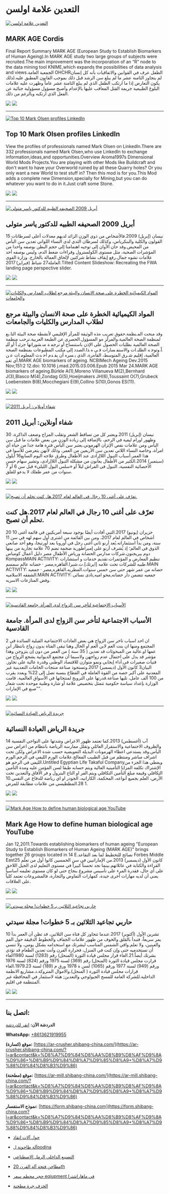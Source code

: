 # التعدين علامة اولسن

<a href="https://swt.shibang-china.com/?l=ar&img&k=%D8%A7%D9%84%D8%AA%D8%B9%D8%AF%D9%8A%D9%86+%D8%B9%D9%84%D8%A7%D9%85%D8%A9+%D8%A7%D9%88%D9%84%D8%B3%D9%86" target="_blank">![التعدين علامة اولسن](http://static.shibang-china.com/all-800x300/1252.jpg)</a>

## MARK AGE Cordis
Final Report Summary MARK AGE (European Study to Establish Biomarkers of Human Ageing).In MARK AGE study two large groups of subjects were recruited.The main improvement was the incorporation of an “R” node to the data mining tool KNIME,which expands the possibilities of data analysis and views.الجمعية العامة OHCHRالطفل عرف في القوانين والاتفاقيات بأنه كل إنسان لم يتجاوز الثامنة عشر ما لم يبلغ سن الرشد قبل ذلك بموجب القانون المطبق عليه.لذلك يكون التعارض إذا ما ارتكب الطفل الذي لم يبلغ الثامنة عشر عاماً وظهرت عليه علامات البلوغ الطبيعية جريمة القتل المعاقب عليها بالإعدام وأصبح مسؤول مسؤولية جنائية عن الفعل الذي ارتكبه وبالرغم من ذلك.


<a href="https://whatsapp.shibangsoft.com/WhatsApp.php" target="_blank" title="WhatsApp">![](http://static.shibang-china.com/icon/whatsapp.png)</a> <a href="https://swt.shibang-china.com/?l=ar&icon&k=%D8%A7%D9%84%D8%AA%D8%B9%D8%AF%D9%8A%D9%86+%D8%B9%D9%84%D8%A7%D9%85%D8%A9+%D8%A7%D9%88%D9%84%D8%B3%D9%86" target="_blank">![](http://static.shibang-china.com/icon/chat-ar.png)</a>

---

<a href="https://swt.shibang-china.com/?l=ar&img&k=%D8%A7%D9%84%D8%AA%D8%B9%D8%AF%D9%8A%D9%86+%D8%B9%D9%84%D8%A7%D9%85%D8%A9+%D8%A7%D9%88%D9%84%D8%B3%D9%86" target="_blank">![Top 10 Mark Olsen profiles LinkedIn](http://static.shibang-china.com/all-800x300/84.jpg)</a>

## Top 10 Mark Olsen profiles LinkedIn
View the profiles of professionals named Mark Olsen on LinkedIn.There are 332 professionals named Mark Olsen,who use LinkedIn to exchange information,ideas,and opportunities.Overview Aroma1997s Dimensional World Mods Projects.You are playing with other Mods like Buildcraft and don&#39;t want to have your Overworld ruined by all these Quarry holes? Or you only want a new World to test stuff in? Then this mod is for you.This Mod adds a complete new Dimension,specially for Mining,but you can do whatever you want to do in it.Just craft some Stone.


<a href="https://whatsapp.shibangsoft.com/WhatsApp.php" target="_blank" title="WhatsApp">![](http://static.shibang-china.com/icon/whatsapp.png)</a> <a href="https://swt.shibang-china.com/?l=ar&icon&k=%D8%A7%D9%84%D8%AA%D8%B9%D8%AF%D9%8A%D9%86+%D8%B9%D9%84%D8%A7%D9%85%D8%A9+%D8%A7%D9%88%D9%84%D8%B3%D9%86" target="_blank">![](http://static.shibang-china.com/icon/chat-ar.png)</a>

---

<a href="https://swt.shibang-china.com/?l=ar&img&k=%D8%A7%D9%84%D8%AA%D8%B9%D8%AF%D9%8A%D9%86+%D8%B9%D9%84%D8%A7%D9%85%D8%A9+%D8%A7%D9%88%D9%84%D8%B3%D9%86" target="_blank">![أبريل 2009 الصحيفه الطبيه للدكتور ياسر متولى](http://static.shibang-china.com/all-800x300/318.jpg)</a>

## أبريل 2009 الصحيفه الطبيه للدكتور ياسر متولى
15 نيسان (إبريل) 2009.فالأشخاص من ذوي الوزن الزائد لديهم معدلات أعلى لسرطانات القولون والكلية والبنكرياس، وكذلك لسرطان الثدي لدى النساء اللواتي تعدين سن اليأس من المحيض.وقد حان الأوان إلى توجيه اهتمامنا إلى حجم البطن بوصفه واحدا من المؤشرات الصحية، مثل مستوى الكولسترول وقراءات ضغط الدم، وليس بوصفه أحد علامات تشوه جمال.رفع إيقاف نشاط شركتين لإلحاق العمالة بالخارج. وزارة القوى العاملة27 شباط (فبراير) 2017.Tilted Content Slideshow: Recreating the FWA landing page perspective slider.


<a href="https://whatsapp.shibangsoft.com/WhatsApp.php" target="_blank" title="WhatsApp">![](http://static.shibang-china.com/icon/whatsapp.png)</a> <a href="https://swt.shibang-china.com/?l=ar&icon&k=%D8%A7%D9%84%D8%AA%D8%B9%D8%AF%D9%8A%D9%86+%D8%B9%D9%84%D8%A7%D9%85%D8%A9+%D8%A7%D9%88%D9%84%D8%B3%D9%86" target="_blank">![](http://static.shibang-china.com/icon/chat-ar.png)</a>

---

<a href="https://swt.shibang-china.com/?l=ar&img&k=%D8%A7%D9%84%D8%AA%D8%B9%D8%AF%D9%8A%D9%86+%D8%B9%D9%84%D8%A7%D9%85%D8%A9+%D8%A7%D9%88%D9%84%D8%B3%D9%86" target="_blank">![اﻟﻤﻮاد اﻟﻜﻴﻤﻴﺎﺋﻴﺔ اﻟﺨﻄﺮة ﻋﻠﻰ ﺻﺤﺔ اﻻﻧﺴﺎن واﻟﺒﻴﺌﺔ ﻣﺮﺟﻊ ﻟﻄﻼب اﻟﻤﺪارس واﻟﻜﻠﻴﺎت واﻟﺠﺎﻣﻌﺎت](http://static.shibang-china.com/all-800x300/1005.jpg)</a>

## اﻟﻤﻮاد اﻟﻜﻴﻤﻴﺎﺋﻴﺔ اﻟﺨﻄﺮة ﻋﻠﻰ ﺻﺤﺔ اﻻﻧﺴﺎن واﻟﺒﻴﺌﺔ ﻣﺮﺟﻊ ﻟﻄﻼب اﻟﻤﺪارس واﻟﻜﻠﻴﺎت واﻟﺠﺎﻣﻌﺎت
وﻗﺪ ﻣﻨﺤﺖ اﻟﻤ.ﻨﻈﻤﺔ.ﺣﻘﻮق ﺗﻌﺮﻳﺐ هﺬﻩ اﻟﻮﺛﻴﻘﺔ ﻟﻠﻤﺮآﺰ اﻹﻗﻠﻴﻤﻲ ﻷﻧﺸﻄﺔ ﺻﺤﺔ اﻟﺒﻴﺌﺔ اﻟﺘﺎ.ﺑﻊ ﻟﻤﻨﻈﻤﺔ اﻟﺼﺤﺔ اﻟﻌﺎﻟﻤﻴﺔ.واﻟﻤﺮآﺰ هﻮ اﻟﻤﺴﺆول.اﻟﺤﺼﺮي ﻋﻦ اﻟﻄﺒﻌﺔ اﻟﻌﺮﺑﻴﺔ.ﺗﺮﺣﺐ ﻣﻨﻈﻤﺔ اﻟﺼﺤﺔ اﻟﻌﺎﻟﻤﻴﺔ ﺑﻄﻠﺒﺎت اﻟﺤﺼﻮل ﻋﻠﻰ اﻹذن ﺑﺎﺳﺘﻨﺴﺎخ أو ﺗﺮﺟﻤ ﺔ ﻣﻨ ﺸﻮراﺗﻬﺎ ﺟﺰﺋﻴ ﺎً أو آﻠﻴ ﺎً.وﺗﻮﺟ ﻪ اﻟﻄﻠﺒ ﺎت واﻻﺳﺘﻔ ﺴﺎرات ﻓ ﻲ ه ﺬا.اﻟﺼﺪد إﻟﻰ ﻣﻜﺘﺐ اﻟﻤﻄﺒﻮﻋﺎت ﺑﻤﻨﻈﻤﺔ اﻟﺼﺤﺔ اﻟﻌﺎﻟﻤﻴﺔ، إﻗﻠﻴﻢ ﺷ.ﺮق اﻟﻤﺘﻮﺳﻂ، اﻟﻘﺎهﺮة، اﻟﺬي ﻳ ﺴﺮﻩ أن ﻳﻘ ﺪم أﺣ ﺪث اﻟﻤﻌﻠﻮﻣ ﺎت ﻋ ﻦ أي ﺗﻐﻴﻴ.MARK AGE biomarkers of ageing. NCBIMech Ageing Dev.2015 Nov;151:2 12.doi: 10.1016 j.mad.2015.03.006.Epub 2015 Mar 24.MARK AGE biomarkers of ageing.Bürkle A(1),Moreno Villanueva M(2),Bernhard J(3),Blasco M(4),Zondag G(5),Hoeijmakers JH(6),Toussaint O(7),Grubeck Loebenstein B(8),Mocchegiani E(9),Collino S(10),Gonos ES(11).


<a href="https://whatsapp.shibangsoft.com/WhatsApp.php" target="_blank" title="WhatsApp">![](http://static.shibang-china.com/icon/whatsapp.png)</a> <a href="https://swt.shibang-china.com/?l=ar&icon&k=%D8%A7%D9%84%D8%AA%D8%B9%D8%AF%D9%8A%D9%86+%D8%B9%D9%84%D8%A7%D9%85%D8%A9+%D8%A7%D9%88%D9%84%D8%B3%D9%86" target="_blank">![](http://static.shibang-china.com/icon/chat-ar.png)</a>

---

<a href="https://swt.shibang-china.com/?l=ar&img&k=%D8%A7%D9%84%D8%AA%D8%B9%D8%AF%D9%8A%D9%86+%D8%B9%D9%84%D8%A7%D9%85%D8%A9+%D8%A7%D9%88%D9%84%D8%B3%D9%86" target="_blank">![شفاء أونلاين: أبريل 2011](http://static.shibang-china.com/all-800x300/926.jpg)</a>

## شفاء أونلاين: أبريل 2011
30 نيسان (إبريل) 2011.ويعتبر كل من تساقط الشعر وتقلب المزاج وضعف الذاكرة، وظهور اورام ليفية في الرحم، بالإضافة إلى زيادة الوزن من بعض علامات ما قبل سن اليأس ومن علامات نقص الإتزان الهرموني.يعتبر سن اليأس فترة هامة جدا من حياة أي امرأة، وخاصة النساء اللاتي تعدين سن الأربعين من العمر، وذلك لأنهن يتعرضن للأسوا في هذا العمر.أسباب التبول اللاإرادى عند الأطفال وطرق علاجه اليوم السابع16 أيلول (سبتمبر) 2014.الكثير من الأطفال يعانون من مشكلة التبول اللاإرادى، وتشير سهام حسن الأخصائية النفسية، التبول فى الفراش ليلاً أو «سلس البول الليلى» قبل سن 6 أو 7 سنوات من عمر طفلك لا يدعو للقلق.


<a href="https://whatsapp.shibangsoft.com/WhatsApp.php" target="_blank" title="WhatsApp">![](http://static.shibang-china.com/icon/whatsapp.png)</a> <a href="https://swt.shibang-china.com/?l=ar&icon&k=%D8%A7%D9%84%D8%AA%D8%B9%D8%AF%D9%8A%D9%86+%D8%B9%D9%84%D8%A7%D9%85%D8%A9+%D8%A7%D9%88%D9%84%D8%B3%D9%86" target="_blank">![](http://static.shibang-china.com/icon/chat-ar.png)</a>

---

<a href="https://swt.shibang-china.com/?l=ar&img&k=%D8%A7%D9%84%D8%AA%D8%B9%D8%AF%D9%8A%D9%86+%D8%B9%D9%84%D8%A7%D9%85%D8%A9+%D8%A7%D9%88%D9%84%D8%B3%D9%86" target="_blank">![تعرّف على أغنى 10 رجال في العالم لعام 2017.هل كنت تحلم أن تصبح.](http://static.shibang-china.com/all-800x300/1011.jpg)</a>

## تعرّف على أغنى 10 رجال في العالم لعام 2017.هل كنت تحلم أن تصبح.
20 حزيران (يونيو) 2017.التيي أفادت أيضًا بوجود سبعة أمريكيين في قائمة أغنى 10 أشخاص في العالم لعام 2017، ومن بين القائمة من اشترى أول سهم لهه في سن 11 سنة، ومن بدأ استثماراته.يُعد أرنو ثاني أغنى رجل في أوروبا بعد أورتيجا، وهو أحد صانعي الذوق في العالم؛ إذ يُشرف أرنو على إمبراطورية ضخمة تضم 70 علامة تجارية من بينها دوم بيريجنون.شركات مدارس الحضانة ورياض الأطفال مصر دليل أعمال كومباس KompassMAIN ACTIVITY: تنظيم المعارض و المؤتمرات.تقديم خدمات و استشارات طبيه للشركات تحت علامه [ايرتك].ت.شبرا.القاهره,مصر &middot; حضانه عالم سمسم.MAIN ACTIVITY: حضانه من عمر شهر حتى سن خمس سنوات.المطريه.القاهره,مصر &middot; جمعيه الشفقه الاسلاميه.MAIN ACTIVITY: جمعيه تتضمن دار حضانه,محو اميه,نادى نسائى وفض المنازعات الاسريه.


<a href="https://whatsapp.shibangsoft.com/WhatsApp.php" target="_blank" title="WhatsApp">![](http://static.shibang-china.com/icon/whatsapp.png)</a> <a href="https://swt.shibang-china.com/?l=ar&icon&k=%D8%A7%D9%84%D8%AA%D8%B9%D8%AF%D9%8A%D9%86+%D8%B9%D9%84%D8%A7%D9%85%D8%A9+%D8%A7%D9%88%D9%84%D8%B3%D9%86" target="_blank">![](http://static.shibang-china.com/icon/chat-ar.png)</a>

---

<a href="https://swt.shibang-china.com/?l=ar&img&k=%D8%A7%D9%84%D8%AA%D8%B9%D8%AF%D9%8A%D9%86+%D8%B9%D9%84%D8%A7%D9%85%D8%A9+%D8%A7%D9%88%D9%84%D8%B3%D9%86" target="_blank">![الأسباب الاجتماعية لتأخر سن الزواج لدى المرأة. جامعة القادسية](http://static.shibang-china.com/all-800x300/49.jpg)</a>

## الأسباب الاجتماعية لتأخر سن الزواج لدى المرأة. جامعة القادسية
2 ان احد اسباب تاخر سن الزواج هي بعض العادات الاجتماعية القبلية السائدة في المجتمع ومنها ان بنت العم لابن العم او الخال وهنا تبقى الفتاة بدون زواج بانتظار ابن عمها او.عالية من المبحوثات قد تعدين ( 35 سنة ) من العمر من دون إن يتزوجن وهذا مؤشر قد يدل على احتمال عدم زواجهن ولاسيما أن مجتمع الديوانية يشجع الزواج من فتيات صغيرات في.أداء إيجابي ونمو متوازن للاقتصاد الوطني وقدرة عالية على تجاوز. البيان3 كانون الأول (ديسمبر) 2017.وتستحوذ صناعة منتجات الخامات التعدينية غير المعدنية على أكبر حصة من القوة العاملة في القطاع بنسبة تصل إلى 22% وبعدد يقرب من 100 ألف عامل، تليها صناعة.قدرتها على الترويج لمنتجاتها في الأسواق العالمية، قامت الوزارة بإعداد سياسة حكومية تتمثل بتخصيص علامة أو شارة وطنية موحدة تحت شعار &quot;صنع في الإمارات&quot;.


<a href="https://whatsapp.shibangsoft.com/WhatsApp.php" target="_blank" title="WhatsApp">![](http://static.shibang-china.com/icon/whatsapp.png)</a> <a href="https://swt.shibang-china.com/?l=ar&icon&k=%D8%A7%D9%84%D8%AA%D8%B9%D8%AF%D9%8A%D9%86+%D8%B9%D9%84%D8%A7%D9%85%D8%A9+%D8%A7%D9%88%D9%84%D8%B3%D9%86" target="_blank">![](http://static.shibang-china.com/icon/chat-ar.png)</a>

---

<a href="https://swt.shibang-china.com/?l=ar&img&k=%D8%A7%D9%84%D8%AA%D8%B9%D8%AF%D9%8A%D9%86+%D8%B9%D9%84%D8%A7%D9%85%D8%A9+%D8%A7%D9%88%D9%84%D8%B3%D9%86" target="_blank">![جريدة الرياض العيادة النسائية](http://static.shibang-china.com/all-800x300/351.jpg)</a>

## جريدة الرياض العيادة النسائية
14 آب (أغسطس) 2013.كما تعتمد ظهور الاعراض وشدتها على النواحي النفسية والظروف الاجتماعية والاستقرار العائلي وتقلل ممارسة الرياضة بانتظام من اعراض سن اليأس.وقد يستدعي اعطاء الهرمونات البديلة التعويضية حسب شدة الاعراض ولكن تحت اشراف مباشر ومنتظم من قبل الطبيب المعالج.علامات الورم الليفي في الرحم.الورم الليفي في الرحم هو.Untitled Egyptian Life Takaful Companyويغطي هذا الجزء من الإشتراك تكلفة المزايا التأمينية العالية ويتم حسابه طبقا لسن المؤمن عليه ومدة التأمين التكافلي وقيمة مبلغ التأمين التكافلي ويتم.الفر او التاج البترول و فر الأفاق والتعدين تحت الأرض، العلم بجميع أنواعه، المحكمة، الكاراتيه، الجودر او اي رياضة للدفاع عن النفس.10 1 28.المظطيسي من علامات مطابقة للمرض.


<a href="https://whatsapp.shibangsoft.com/WhatsApp.php" target="_blank" title="WhatsApp">![](http://static.shibang-china.com/icon/whatsapp.png)</a> <a href="https://swt.shibang-china.com/?l=ar&icon&k=%D8%A7%D9%84%D8%AA%D8%B9%D8%AF%D9%8A%D9%86+%D8%B9%D9%84%D8%A7%D9%85%D8%A9+%D8%A7%D9%88%D9%84%D8%B3%D9%86" target="_blank">![](http://static.shibang-china.com/icon/chat-ar.png)</a>

---

<a href="https://swt.shibang-china.com/?l=ar&img&k=%D8%A7%D9%84%D8%AA%D8%B9%D8%AF%D9%8A%D9%86+%D8%B9%D9%84%D8%A7%D9%85%D8%A9+%D8%A7%D9%88%D9%84%D8%B3%D9%86" target="_blank">![Mark Age How to define human biological age YouTube](http://static.shibang-china.com/all-800x300/750.jpg)</a>

## Mark Age How to define human biological age YouTube
Jan 12,2011.Towards establishing biomarkers of human ageing &quot;European Study to Establish Biomarkers of Human Ageing (MARK AGE)&quot; brings together 26 groups located in 14 E.نصائح للتخطيط لما بعد التقاعد Forbes Middle East25 كانون الأول (ديسمبر) 2013.من الإماراتيين في سن الخمسين كانوا أول من تعلّم القراءة والكتابة في عائلاتهم.بينما نجد تحسناً كبيراً في مستوى التعليم لدى الجيل اللاحق على أي حال، فقدرة المرء على تأسيس مشروع بنجاح حتى لو كان مستوى تعليمه أساسياً يعني أن لديه مهارات أخرى جيدة، كمهارات التفاوض والتجارة، فالمشروعات تعتمد كلياً على العلاقات.


<a href="https://whatsapp.shibangsoft.com/WhatsApp.php" target="_blank" title="WhatsApp">![](http://static.shibang-china.com/icon/whatsapp.png)</a> <a href="https://swt.shibang-china.com/?l=ar&icon&k=%D8%A7%D9%84%D8%AA%D8%B9%D8%AF%D9%8A%D9%86+%D8%B9%D9%84%D8%A7%D9%85%D8%A9+%D8%A7%D9%88%D9%84%D8%B3%D9%86" target="_blank">![](http://static.shibang-china.com/icon/chat-ar.png)</a>

---

<a href="https://swt.shibang-china.com/?l=ar&img&k=%D8%A7%D9%84%D8%AA%D8%B9%D8%AF%D9%8A%D9%86+%D8%B9%D9%84%D8%A7%D9%85%D8%A9+%D8%A7%D9%88%D9%84%D8%B3%D9%86" target="_blank">![حاربي تجاعيد الثلاثين بـ 5 خطوات! مجلة سيدتي](http://static.shibang-china.com/all-800x300/1139.jpg)</a>

## حاربي تجاعيد الثلاثين بـ 5 خطوات! مجلة سيدتي
10 تشرين الأول (أكتوبر) 2017.عندما تتجاوز كل فتاة سن الثلاثين، قد تظن أن العمر بدأ يمر سريعاً، فتبدأ بالقلق والخوف من ظهور علامات الجفاف والخطوط الدقيقة حول الفم والعينين، ولا تعلم.واقي الشمس المناسب لبشرتك مع استخدامه بشكل يومي، ولا تنسي أن تستخدميه حتى وإن كنت في المنزل، فحرارة الفرن وأنت تعدين الطعام قد تؤذي بشرتك أيضاً.21.الغاء قرار مجلس قيادة الثورة (المنحل) رقم (1283) لسنة 1980الغاء قرارت مجلس قيادة الثورة (المنحل) رقم (369) لسنة 1975 ورقم (824) لسنة 1976 ورقم (949) لسنة 1977 ورقم (1065) لسن ة 1978 ورق م (189) لسنة 1979.23.الغاء قرارات مجلس قيادة الثورة ( المنحل).والاموال المتروكة.د.مشاريع الانظمة الداخلية.للشركة العامة للمسح الجيولوجي والتعدين; هيئة لاستثمار في المحافظة غير المنتظمة في اقليم.


<a href="https://whatsapp.shibangsoft.com/WhatsApp.php" target="_blank" title="WhatsApp">![](http://static.shibang-china.com/icon/whatsapp.png)</a> <a href="https://swt.shibang-china.com/?l=ar&icon&k=%D8%A7%D9%84%D8%AA%D8%B9%D8%AF%D9%8A%D9%86+%D8%B9%D9%84%D8%A7%D9%85%D8%A9+%D8%A7%D9%88%D9%84%D8%B3%D9%86" target="_blank">![](http://static.shibang-china.com/icon/chat-ar.png)</a>

---
## اتصل بنا:

**الدردشة الآن:** [انقر للدردشة](https://swt.shibang-china.com?l=ar&contact&k=%D8%A7%D9%84%D8%AA%D8%B9%D8%AF%D9%8A%D9%86+%D8%B9%D9%84%D8%A7%D9%85%D8%A9+%D8%A7%D9%88%D9%84%D8%B3%D9%86)

**WhatsApp:**  [+8613621919955](https://whatsapp.shibangsoft.com/WhatsApp.php)

**موقع (كسارة):** [https://ar-crusher.shibang-china.com/](https://ar-crusher.shibang-china.com/?l=ar&contact&k=%D8%A7%D9%84%D8%AA%D8%B9%D8%AF%D9%8A%D9%86+%D8%B9%D9%84%D8%A7%D9%85%D8%A9+%D8%A7%D9%88%D9%84%D8%B3%D9%86)

**موقع (مطحنة):** [https://ar-mill.shibang-china.com/](https://ar-mill.shibang-china.com/?l=ar&contact&k=%D8%A7%D9%84%D8%AA%D8%B9%D8%AF%D9%8A%D9%86+%D8%B9%D9%84%D8%A7%D9%85%D8%A9+%D8%A7%D9%88%D9%84%D8%B3%D9%86)

**نموذج الاستفسار:** [https://form.shibang-china.com](https://form.shibang-china.com?l=ar&contact&k=%D8%A7%D9%84%D8%AA%D8%B9%D8%AF%D9%8A%D9%86+%D8%B9%D9%84%D8%A7%D9%85%D8%A9+%D8%A7%D9%88%D9%84%D8%B3%D9%86)

* [حول آلات إنقاذ](../27/%D8%AD%D9%88%D9%84%20%D8%A2%D9%84%D8%A7%D8%AA%20%D8%A5%D9%86%D9%82%D8%A7%D8%B0.md)

* [آلة طاحونة لpodina](../27/%D8%A2%D9%84%D8%A9%20%D8%B7%D8%A7%D8%AD%D9%88%D9%86%D8%A9%20%D9%84podina.md)

* [التصنيع الداخلي الرمل الاصطناعي](../28/%D8%A7%D9%84%D8%AA%D8%B5%D9%86%D9%8A%D8%B9%20%D8%A7%D9%84%D8%AF%D8%A7%D8%AE%D9%84%D9%8A%20%D8%A7%D9%84%D8%B1%D9%85%D9%84%20%D8%A7%D9%84%D8%A7%D8%B5%D8%B7%D9%86%D8%A7%D8%B9%D9%8A.md)

* [مطاحن فتحة آلة القرن 20th](../30/%D9%85%D8%B7%D8%A7%D8%AD%D9%86%20%D9%81%D8%AA%D8%AD%D8%A9%20%D8%A2%D9%84%D8%A9%20%D8%A7%D9%84%D9%82%D8%B1%D9%86%2020th.md)

* [حجر محطم سعر eqiupment في ماهاراشترا](../28/%D8%AD%D8%AC%D8%B1%20%D9%85%D8%AD%D8%B7%D9%85%20%D8%B3%D8%B9%D8%B1%20eqiupment%20%D9%81%D9%8A%20%D9%85%D8%A7%D9%87%D8%A7%D8%B1%D8%A7%D8%B4%D8%AA%D8%B1%D8%A7.md)

* [الخزف جرة مطحنة](../26/%D8%A7%D9%84%D8%AE%D8%B2%D9%81%20%D8%AC%D8%B1%D8%A9%20%D9%85%D8%B7%D8%AD%D9%86%D8%A9.md)